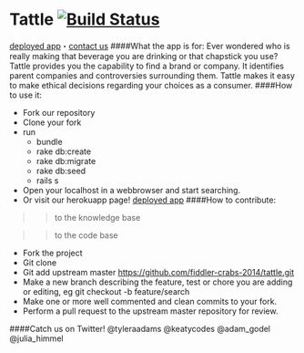 Tattle [![Build Status](https://travis-ci.org/fiddler-crabs-2014/tattle.svg?branch=master)](https://travis-ci.org/fiddler-crabs-2014/ConsciousConsumer)
=================

[deployed app](http://gentle-beyond-4938.herokuapp.com/)・[contact us](https://github.com/fiddler-crabs-2014/tattle.git/wiki/team)
####What the app is for:
Ever wondered who is really making that beverage you are drinking or that chapstick you use? Tattle provides you the capability to find a brand or company. It identifies parent companies and controversies surrounding them. Tattle makes it easy to make ethical decisions regarding your choices as a consumer.
####How to use it:
* Fork our repository
* Clone your fork
* run 
  * bundle
  * rake db:create
  * rake db:migrate
  * rake db:seed
  * rails s
* Open your localhost in a webbrowser and start searching.
* Or visit our herokuapp page! [deployed app](http://gentle-beyond-4938.herokuapp.com/)
####How to contribute:

 >> to the knowledge base

 >> to the code base
* Fork the project
* Git clone
* Git add upstream master https://github.com/fiddler-crabs-2014/tattle.git
* Make a new branch describing the feature, test or chore you are adding or editing, eg git checkout -b feature/search
* Make one or more well commented and clean commits to your fork.
* Perform a pull request to the upstream master repository for review.


####Catch us on Twitter!
@tyleraadams
@keatycodes
@adam_godel
@julia_himmel
